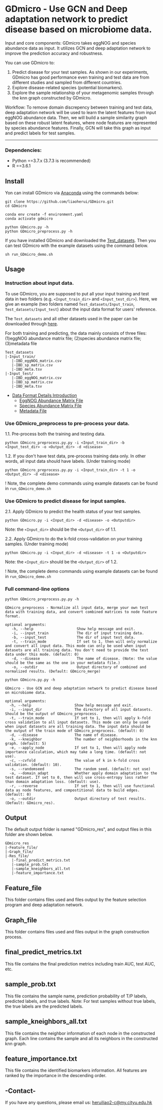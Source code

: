 #  GDmicro - Use GCN and Deep adaptation network to predict disease based on microbiome data.

Input and core components: GDmicro takes eggNOG and species abundance data as input. It utilizes GCN and deep adaptation network to improve the prediction accuracy and robustness.

You can use GDmicro to:
 1. Predict disease for your test samples. As shown in our experiments, GDmicro has good performance even training and test data are from different studies and sampled from different countries.
 2. Explore disease-related species (potential biomarkers).
 3. Explore the sample relationship of your metagenomic samples through the knn graph constructed by GDmicro.

Workflow: To remove domain discrepency between training and test data, deep adaptation network will be used to learn the latent features from input eggNOG abundance data. Then, we will build a sample similarity graph based on these robust latent features, where node features are represented by species abundance features.  Finally, GCN will take this graph as input and predict labels for test samples. <!---The overview of GDmicro is show below.-->


<!---
<img src="https://github.com/liaoherui/GDmicro/blob/main/Images/GDmicro_github.png" width = "800" height = "450" >  
-->
---------------------------------------------------------------------------

### Dependencies:
* Python ==3.7.x (3.7.3 is recommended)
* R ==3.6.1


## Install
Yon can install GDmicro via [Anaconda](https://anaconda.org/) using the commands below:<BR/>

`git clone https://github.com/liaoherui/GDmicro.git`<BR/>
`cd GDmicro`<BR/>

`conda env create -f environment.yaml`<BR/>
`conda activate gdmicro`<BR/>

`python GDmicro.py -h`<BR/>
`python GDmicro_preprocess.py -h`<BR/>

If you have installed GDmicro and downloaded the [Test_datasets](https://drive.google.com/drive/u/0/folders/1Ud-cXOMBc67h1NEYtPXmkbQf8B7cQgSC). Then you can test GDmicro with the example datasets using the command below.

`sh run_GDmicro_demo.sh`<BR/>

## Usage
### Instruction about input data.<BR/>
To use GDmicro, you are supposed to put all your input training and test data in two folders (e.g. `<Input_train_dir>` and `<Input_test_dir>`). Here, we give an example (two folders named  `Test_datasets/Input_train`, `Test_datasets/Input_test`) about the input data format for users' reference.

The `Test_datasets` and all other datasets used in the paper can be downloaded through [here](https://drive.google.com/drive/u/0/folders/1Ud-cXOMBc67h1NEYtPXmkbQf8B7cQgSC).

 For both training and predicting, the data mainly consists of three files: (1)eggNOG abundance matrix file; (2)species abundance matrix file; (3)metadata file
 ```
 Test_datasets
|-Input_train/
    |-IBD_eggNOG_matrix.csv
    |-IBD_sp_matrix.csv
    |-IBD_meta.tsv
|-Input_test/
    |-IBD_eggNOG_matrix.csv
    |-IBD_sp_matrix.csv
    |-IBD_meta.tsv
 ```
 
- [Data Format Details Introduction](data_format.md)
  - [EggNOG Abundance Matrix File](data_format.md#eggNOG_File)
  - [Species Abundance Matrix File](data_format.md#sp_File)
  - [Metadata File](data_format.md#metadata_File)
 



### Use GDmicro_preprocess to pre-process your data.<BR/>
   1.1. Pre-process both the training and testing data.<BR/>
   
  `python GDmicro_preprocess.py.py -i <Input_train_dir> -b <Input_test_dir> -o <Output_dir> -d <disease>`<BR/>
  
   1.2. If you don't have test data, pre-process training data only. In other words, all input data should have labels. (Under training mode)<BR/>
   
  `python GDmicro_preprocess.py.py -i <Input_train_dir> -t 1 -o <Output_dir> -d <disease>`<BR/>
  
   ! Note, the complete demo commands using example datasets can be found in `run_GDmicro_demo.sh`
  
### Use GDmicro to predict disease for input samples.<BR/>
   2.1. Apply GDmicro to predict the health status of your test samples.<BR/>
   
   `python GDmicro.py -i <Input_dir> -d <disease> -o <Outputdir>`<BR/>
   
   Note: the `<Input_dir>` should be the `<Output_dir>` of 1.1.<BR/>
    
   2.2. Apply GDmicro to do the k-fold cross-validation on your training samples. (Under training mode)<BR/> 

   `python GDmicro.py -i <Input_dir> -d <disease> -t 1 -o <Outputdir>`<BR/>
   
   Note: the `<Input_dir>` should be the `<Output_dir>` of 1.2.<BR/> 
   
   ! Note, the complete demo commands using example datasets can be found in `run_GDmicro_demo.sh`
 
   

### Full command-line options

 `python GDmicro_preprocess.py.py -h`<BR/>
 ```
 GDmicro_preprocess - Normalize all input data, merge your own test data with training data, and convert combined matrices to node feature format.
 
 optional arguments:
    -h, --help                    Show help message and exit.
    -i, --input_train             The dir of input training data.
    -b, --input_test              The dir of input test data.
    -t, --train_mode              If set to 1, then will only normalize and convert all input data. This mode can only be used when input datasets are all training data. You don't need to provide the test data under this mode. (default: 0)
    -d, --disease                 The name of disease. (Note: the value should be the same as the one in your metadata file.)
    -o, --outdir                  Output directory of combined and normalized results. (Default: GDmicro_merge) 
 ```
 
  `python GDmicro.py.py -h`<BR/>
  ```
  GDmicro - Use GCN and deep adaptation network to predict disease based on microbiome data.
  
  optional arguments:
    -h, --help                    Show help message and exit.
    -i, --input_dir               The directory of all input datasets. Should be the output of GDmicro_preprocess.
    -t, --train_mode              If set to 1, then will apply k-fold cross validation to all input datasets. This mode can only be used when input datasets are all training data. The input data should be the output of the train mode of GDmicro_preprocess. (default: 0)
    -d, --disease                 The name of disease.
    -k, --kneighbor               The number of neighborhoods in the knn graph. (default: 5)
    -e, --apply_node              If set to 1, then will apply node importance calculation, which may take a long time. (default: not use).
    -c, --cvfold                  The value of k in k-fold cross validation. (default: 10).
    -s, --randomseed              The random seed. (default: not use)
    -a, --domain_adapt            Whether apply domain adaptation to the test dataset. If set to 0, then will use cross-entropy loss rather than domain adaptation loss. (default: use).
    -r, --reverse                 If set to 1, then will use functional data as node features, and compostitional data to build edges. (default: 0)
    -o, --outdir                  Output directory of test results. (Default: GDmicro_res).
  ```
  
  ## Output
The default output folder is named "GDmicro_res", and output files in this folder are shown below.

 ```
GDmicro_res
|-Feature_file/
|-Graph_file/
|-Res_file/
    |-final_predict_metrics.txt
    |-sample_prob.txt
    |-sample_kneighbors_all.txt
    |-feature_importance.txt
```
Feature_file
------------
This folder contains files used and files output by the feature selection program and deep adaptation network.

Graph_file
-------------------------
This folder contains files used and files output in the graph construction process.

final_predict_metrics.txt
-------------------------
This file contains the final prediction metrics including train AUC, test AUC, etc.

sample_prob.txt
---------------
This file contains the sample name, prediction probability of T/P labels, predicted labels, and true labels. Note: For test samples without true labels, the true labels are the predicted labels.

sample_kneighbors_all.txt
-------------------------
This file contains the neighbor information of each node in the constructed graph. Each line contains the sample and all its neighbors in the constructed knn graph.

feature_importance.txt
----------------------
This file contains the identified biomarkers information. All features are ranked by the importance in the descending order.

  ## -Contact-
  
 If you have any questions, please email us: heruiliao2-c@my.cityu.edu.hk


